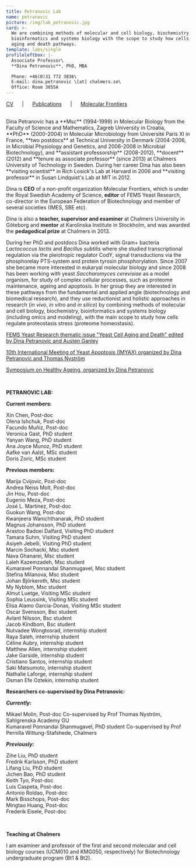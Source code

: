 ```yaml
---
title: Petranovic Lab
name: petranovic
picture: /img/lab_petranovic.jpg
card: >-
  We are combining methods of molecular and cell biology, biochemistry,
  bioinformatics and systems biology with the scope to study how cells regulate
  aging and death pathways.
template: labs/single
profileleftbox: |-
  Associate Professor\
  **Dina Petranovic**, PhD, MBA

  Phone: +46(0)31 772 3836\
  E-mail: dina.petranovic \[at] chalmers.se\
  Office: Room 3055A
---
```

[CV](/img/cv_dp1812.pdf) &nbsp;&nbsp;&nbsp;&nbsp; | &nbsp;&nbsp;&nbsp;&nbsp; [Publications](/img/pub_dp1812.pdf) &nbsp;&nbsp;&nbsp;&nbsp; | &nbsp;&nbsp;&nbsp;&nbsp; [Molecular Frontiers](http://www.molecularfrontiers.com/management-and-editorial-team)

<br/>
Dina Petranovic has a **Msc** (1994-1999) in Molecular Biology from the Faculty of Science and Mathematics, Zagreb University in Croatia, **PhD** (2000-2004) in Molecular Microbiology from Université Paris XI in France, **two postdocs** at Technical University in Denmark (2004-2006, in Microbial Physiology and Genetics, and 2006-2008 in Microbial Biotechnology), and **assistant professorship** (2008-2012), **docent** (2012) and **tenure as associate professor** (since 2013) at Chalmers University of Technology in Sweden. During her career Dina has also been **visiting scientist** in Rich Losick's Lab at Harvard in 2006 and **visiting professor** in Susan Lindquist's Lab at MIT in 2012.

Dina is **CEO** of a non-profit organization Molecular Frontiers, which is under the Royal Swedish Academy of Science, **editor** of FEMS Yeast Research, co-director in the European Federation of Biotechnology and member of several societies (IMES, SBE etc).

Dina is also a **teacher, supervisor and examiner** at Chalmers University in Göteborg and **mentor** at Karolinska Institute in Stockholm, and was awarded the **pedagodical prize** at Chalmers in 2013.

During her PhD and postdocs Dina worked with Gram+ bacteria _Lactococcus lactis_ and _Bacillus subtilis_ where she studied transcriptional regulation via the pleiotropic regulator CodY, signal transductions via the phosphorelay PTS-system and protein tyrosin phosphorylation. Since 2007 she became more interested in eukaryal molecular biology and since 2008 has been working with yeast _Saccharomyces cerevisiae_ as a model organism, for study of complex cellular processes, such as proteome maintenance, ageing and apoptosis. In her group they are interested in these pathways from the fundamental and applied angle (biotechnology and biomedical research), and they use reductionist and holistic approaches in research (_in vivo_, _in vitro_ and _in silico_) by combining methods of molecular and cell biology, biochemistry, bioinformatics and systems biology (including omics and modeling), with the main scope to study how cells regulate proteostasis stress (proteome homeostasis).

[FEMS Yeast Research thematic issue "Yeast Cell Aging and Death" edited by Dina Petranovic and Austen Ganley](https://onlinelibrary.wiley.com/toc/15671364/14/1)

[10th International Meeting of Yeast Apoptosis (IMYAX) organized by Dina Petranovic and Thomas Nyström](http://www.sysbio.se/imyaX/)

[Symposium on Healthy Ageing, organized by Dina Petranovic](http://www.chalmers.se/en/areas-of-advance/lifescience/events/Healthy-Ageing-Seminar/Pages/default.aspx)

<br/>

**PETRANOVIC LAB:**

**Current members:**

Xin Chen,  Post-doc\
Olena Ishchuk,  Post-doc\
Facundo Muñiz,  Post-doc\
Veronica Gast,  PhD student\
Yanyan Wang,  PhD student\
Ana Joyce Munoz,  PhD student\
Aafke van Aalst,  MSc student\
Doris Zoric,  MSc student

**Previous members:**

Marija Cvijovic, Post-doc\
Andrea Neiss Molt, Post-doc\
Jin Hou, Post-doc\
Eugenio Meza, Post-doc\
José L. Martínez, Post-doc\
Guokun Wang, Post-doc\
Kwanjeera Wanichthanarak,  PhD student\
Magnus Johansson,  PhD student\
Arastoo Badoei Dalfard, Visiting PhD student\
Tamara Suhm, Visiting PhD student\
Asiyeh Jebelli, Visiting PhD student\
Marcin Sochacki, Msc student\
Nava Ghanarei, Msc student\
Laleh Kazemzadeh, Msc student\
Kumaravel Ponnandai Shanmugavel, Msc student\
Stefina Milanova, Msc student\
Johan Björkeroth, Msc student\
My Nyblom, Msc student\
Almut Luetge, Visiting MSc student\
Sophia Leussink, Visiting MSc student\
Elisa Alamo Garcia-Donas, Visiting MSc student\
Oscar Svensson, Bsc student\
Avlant Nilsson, Bsc student\
Jacob Kindbom, Bsc student\
Nutvadee Wongtosrad, internship student\
Raya Saleh, internship student\
Céline Aubry, internship student\
Matthew Allen, internship student\
Jake Garside, internship student\
Cristiano Santos, internship student\
Saki Matsumoto, internship student\
Nathalie Laforge, internship student\
Osman Efe Oztekin, internship student

**Researchers co-supervised by Dina Petranovic:**

_**Currently:**_

Mikael Molin,  Post-doc
Co-supervised by Prof Thomas Nyström, Sahlgrenska Academy GU\
Kumaravel Ponnandai Shanmugavel, PhD student
Co-supervised by Prof Pernilla Wittung-Stafshede, Chalmers

_**Previously:**_

Zihe Liu,  PhD student\
Fredrik Karlsson,  PhD student\
Lifang Liu,  PhD student\
Jichen Bao,  PhD student\
Keith Tyo,  Post-doc\
Luis Caspeta,  Post-doc\
Antonio Roldao,  Post-doc\
Mark Bisschops,  Post-doc\
Mingtao Huang,  Post-doc\
Frederik Eisele,  Post-doc

<br/>

**Teaching at Chalmers**

I am examiner and professor of the first and second molecular and cell biology courses (UCM010 and KMG050, respectively) for Biotechnology undergraduate program (Bt1 & Bt2).
